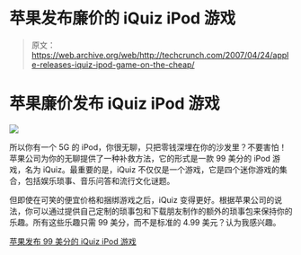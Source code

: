 # 苹果发布廉价的 iQuiz iPod 游戏

> 原文：<https://web.archive.org/web/http://techcrunch.com/2007/04/24/apple-releases-iquiz-ipod-game-on-the-cheap/>

# 苹果廉价发布 iQuiz iPod 游戏

![](img/be6df7cfec7e22147f349d9c50c9f114.png)

所以你有一个 5G 的 iPod，你很无聊，只把零钱深埋在你的沙发里？不要害怕！苹果公司为你的无聊提供了一种补救方法，它的形式是一款 99 美分的 iPod 游戏，名为 iQuiz。最重要的是，iQuiz 不仅仅是一个游戏，它是四个迷你游戏的集合，包括娱乐琐事、音乐问答和流行文化谜题。

但即使在可笑的便宜价格和捆绑游戏之后，iQuiz 变得更好。根据苹果公司的说法，你可以通过提供自己定制的琐事包和下载朋友制作的额外的琐事包来保持你的乐趣。所有这些乐趣只需 99 美分，而不是标准的 4.99 美元？认为我感兴趣。

[苹果发布 99 美分的 iQuiz iPod 游戏](https://web.archive.org/web/20210304171136/http://ilounge.com/index.php/news/comments/apple-releases-99-cent-iquiz-ipod-game/)
